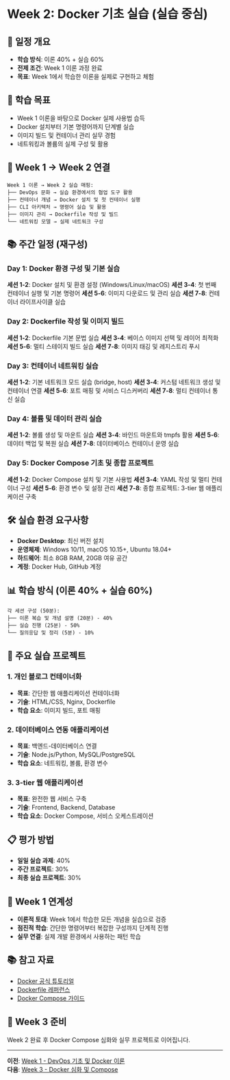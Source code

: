 # Week 2: Docker 기초 실습 (실습 중심)

## 📅 일정 개요
- **학습 방식**: 이론 40% + 실습 60%
- **전제 조건**: Week 1 이론 과정 완료
- **목표**: Week 1에서 학습한 이론을 실제로 구현하고 체험

## 🎯 학습 목표
- Week 1 이론을 바탕으로 Docker 실제 사용법 습득
- Docker 설치부터 기본 명령어까지 단계별 실습
- 이미지 빌드 및 컨테이너 관리 실무 경험
- 네트워킹과 볼륨의 실제 구성 및 활용

## 🔄 Week 1 → Week 2 연결
```
Week 1 이론 → Week 2 실습 매핑:
├── DevOps 문화 → 실습 환경에서의 협업 도구 활용
├── 컨테이너 개념 → Docker 설치 및 첫 컨테이너 실행
├── CLI 아키텍처 → 명령어 실습 및 활용
├── 이미지 관리 → Dockerfile 작성 및 빌드
└── 네트워킹 모델 → 실제 네트워크 구성
```

## 📚 주간 일정 (재구성)

### Day 1: Docker 환경 구성 및 기본 실습
**세션 1-2**: Docker 설치 및 환경 설정 (Windows/Linux/macOS)
**세션 3-4**: 첫 번째 컨테이너 실행 및 기본 명령어
**세션 5-6**: 이미지 다운로드 및 관리 실습
**세션 7-8**: 컨테이너 라이프사이클 실습

### Day 2: Dockerfile 작성 및 이미지 빌드
**세션 1-2**: Dockerfile 기본 문법 실습
**세션 3-4**: 베이스 이미지 선택 및 레이어 최적화
**세션 5-6**: 멀티 스테이지 빌드 실습
**세션 7-8**: 이미지 태깅 및 레지스트리 푸시

### Day 3: 컨테이너 네트워킹 실습
**세션 1-2**: 기본 네트워크 모드 실습 (bridge, host)
**세션 3-4**: 커스텀 네트워크 생성 및 컨테이너 연결
**세션 5-6**: 포트 매핑 및 서비스 디스커버리
**세션 7-8**: 멀티 컨테이너 통신 실습

### Day 4: 볼륨 및 데이터 관리 실습
**세션 1-2**: 볼륨 생성 및 마운트 실습
**세션 3-4**: 바인드 마운트와 tmpfs 활용
**세션 5-6**: 데이터 백업 및 복원 실습
**세션 7-8**: 데이터베이스 컨테이너 운영 실습

### Day 5: Docker Compose 기초 및 종합 프로젝트
**세션 1-2**: Docker Compose 설치 및 기본 사용법
**세션 3-4**: YAML 작성 및 멀티 컨테이너 구성
**세션 5-6**: 환경 변수 및 설정 관리
**세션 7-8**: 종합 프로젝트: 3-tier 웹 애플리케이션 구축

## 🛠 실습 환경 요구사항
- **Docker Desktop**: 최신 버전 설치
- **운영체제**: Windows 10/11, macOS 10.15+, Ubuntu 18.04+
- **하드웨어**: 최소 8GB RAM, 20GB 여유 공간
- **계정**: Docker Hub, GitHub 계정

## 📊 학습 방식 (이론 40% + 실습 60%)
```
각 세션 구성 (50분):
├── 이론 복습 및 개념 설명 (20분) - 40%
├── 실습 진행 (25분) - 50%
└── 질의응답 및 정리 (5분) - 10%
```

## 🎯 주요 실습 프로젝트

### 1. 개인 블로그 컨테이너화
- **목표**: 간단한 웹 애플리케이션 컨테이너화
- **기술**: HTML/CSS, Nginx, Dockerfile
- **학습 요소**: 이미지 빌드, 포트 매핑

### 2. 데이터베이스 연동 애플리케이션
- **목표**: 백엔드-데이터베이스 연결
- **기술**: Node.js/Python, MySQL/PostgreSQL
- **학습 요소**: 네트워킹, 볼륨, 환경 변수

### 3. 3-tier 웹 애플리케이션
- **목표**: 완전한 웹 서비스 구축
- **기술**: Frontend, Backend, Database
- **학습 요소**: Docker Compose, 서비스 오케스트레이션

## 📋 평가 방법
- **일일 실습 과제**: 40%
- **주간 프로젝트**: 30%
- **최종 실습 프로젝트**: 30%

## 🔗 Week 1 연계성
- **이론적 토대**: Week 1에서 학습한 모든 개념을 실습으로 검증
- **점진적 학습**: 간단한 명령어부터 복잡한 구성까지 단계적 진행
- **실무 연결**: 실제 개발 환경에서 사용하는 패턴 학습

## 📚 참고 자료
- [Docker 공식 튜토리얼](https://docs.docker.com/get-started/)
- [Dockerfile 레퍼런스](https://docs.docker.com/engine/reference/builder/)
- [Docker Compose 가이드](https://docs.docker.com/compose/)

## 🚀 Week 3 준비
Week 2 완료 후 Docker Compose 심화와 실무 프로젝트로 이어집니다.

---
**이전**: [Week 1 - DevOps 기초 및 Docker 이론](../week_01/README.md)  
**다음**: [Week 3 - Docker 심화 및 Compose](../week_03/README.md)